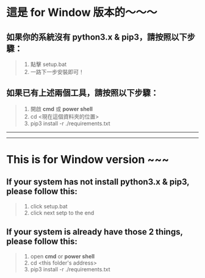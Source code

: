 # 這是 for Window 版本的～～～

## 如果你的系統沒有 python3.x & pip3，請按照以下步驟：

> 1.  點擊 setup.bat
> 2.  一路下一步安裝即可！

## 如果已有上述兩個工具，請按照以下步驟：

> 1.  開啟 **cmd** 或 **power shell**
> 2.  cd <現在這個資料夾的位置>
> 3.  pip3 install -r ./requirements.txt

---

---

# This is for Window version ~~~

## If your system has not install python3.x & pip3, please follow this:

> 1.  click setup.bat
> 2.  click next setp to the end

## If your system is already have those 2 things, please follow this:

> 1.  open **cmd** or **power shell**
> 2.  cd <this folder's address>
> 3.  pip3 install -r ./requirements.txt
